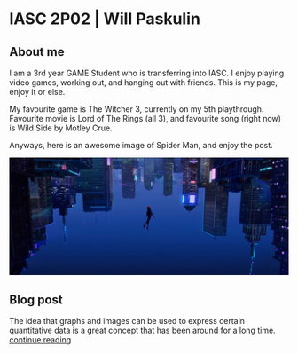# IASC 2P02 | Will Paskulin

## About me

I am a 3rd year GAME Student who is transferring into IASC. I enjoy playing video games, working out, and hanging out with friends. This is my page, enjoy it or else. 

My favourite game is The Witcher 3, currently on my 5th playthrough. Favourite movie is Lord of The Rings (all 3), and favourite song (right now) is Wild Side by Motley Crue. 

Anyways, here is an awesome image of Spider Man, and enjoy the post. 

![](spider.jpg)

## Blog post

The idea that graphs and images can be used to express certain quantitative data is a great concept that has been around for a long time. [continue reading](blog)

